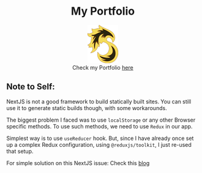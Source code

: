 <h1 align="center">My Portfolio</h1>

<p align="center">
	<img src="./public/images/logo-small.png" />
	<br />
  <span>Check my Portfolio <a href="https://shub1427.github.io/">here</a></span>
</p>


## Note to Self:

NextJS is not a good framework to build statically built sites.
You can still use it to generate static builds though, with some workarounds.

The biggest problem I faced was to use `localStorage` or any other Browser
specific methods. To use such methods, we need to use `Redux` in our app.

Simplest way is to use `useReducer` hook. But, since I have already once set
up a complex Redux configuration, using `@reduxjs/toolkit`, I just re-used that
setup.

For simple solution on this NextJS issue: Check this [blog](https://dev.to/jaklaudiusz/next-js-persistent-state-with-react-hooks-and-localstorage-how-to-make-it-work-3al6)
